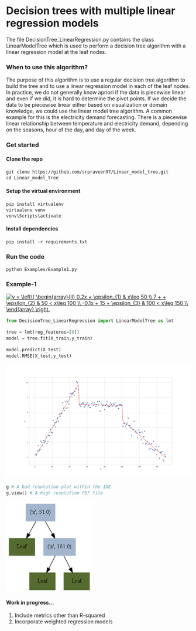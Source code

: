 # Decision trees with multiple linear regression models

The file DecisionTree_LinearRegression.py contains the class LinearModelTree which is used to perform a decision tree algorithm with a linear regression model at the leaf nodes. 

### When to use this algorithm?

The purpose of this algorithm is to use a regular decision tree algorithm to build the tree and to use a linear regression model in each of the leaf nodes. In practice, we do not generally know apriori if the data is piecewise linear and even if we did, it is hard to determine the pivot points. If we decide the data to be piecewise linear either based on visualization or domain knowledge, we could use the linear model tree algorithm. A common example for this is the electricity demand forecasting. There is a piecewise linear relationship between temperature and electricity demand, depending on the seasons, hour of the day, and day of the week. 

### Get started

#### Clone the repo
```
git clone https://github.com/srpraveen97/Linear_model_tree.git
cd Linear_model_tree
```

#### Setup the virtual environment
```
pip install virtualenv
virtualenv venv  
venv\Scripts\activate
```

#### Install dependencies
```
pip install -r requirements.txt
```

### Run the code
```
python Examples/Example1.py
```

### Example-1

<a href="https://www.codecogs.com/eqnedit.php?latex=y&space;=&space;\left\{&space;\begin{array}{ll}&space;0.2x&space;&plus;&space;\epsilon_{1}&space;&&space;x\leq&space;50&space;\\&space;7&space;&plus;&space;&plus;&space;\epsilon_{2}&space;&&space;50&space;<&space;x\leq&space;100&space;\\&space;-0.1x&space;&plus;&space;15&space;&plus;&space;\epsilon_{3}&space;&&space;100&space;<&space;x\leq&space;150&space;\\&space;\end{array}&space;\right." target="_blank"><img src="https://latex.codecogs.com/gif.latex?y&space;=&space;\left\{&space;\begin{array}{ll}&space;0.2x&space;&plus;&space;\epsilon_{1}&space;&&space;x\leq&space;50&space;\\&space;7&space;&plus;&space;&plus;&space;\epsilon_{2}&space;&&space;50&space;<&space;x\leq&space;100&space;\\&space;-0.1x&space;&plus;&space;15&space;&plus;&space;\epsilon_{3}&space;&&space;100&space;<&space;x\leq&space;150&space;\\&space;\end{array}&space;\right." title="y = \left\{ \begin{array}{ll} 0.2x + \epsilon_{1} & x\leq 50 \\ 7 + + \epsilon_{2} & 50 < x\leq 100 \\ -0.1x + 15 + \epsilon_{3} & 100 < x\leq 150 \\ \end{array} \right." /></a>

```python
from DecisionTree_LinearRegression import LinearModelTree as lmt
```

```python
tree = lmt(reg_features=[0])
model = tree.fit(X_train,y_train)
```

```python
model.predict(X_test)
model.RMSE(X_test,y_test)
```
![PLot-1](Example1_plot.png)

```python
g # A bad resolution plot within the IDE
g.view() # A high resolution PDF file
```
![plot-2](Example1_tree.PNG)

#### Work in progress...
1. Include metrics other than R-squared
2. Incorporate weighted regression models
